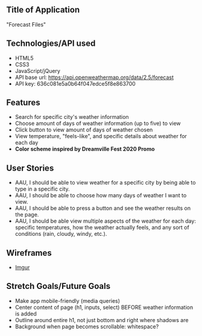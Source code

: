 ## Title of Application
"Forecast Files"

## Technologies/API used
* HTML5
* CSS3
* JavaScript/jQuery
* API base url: https://api.openweathermap.org/data/2.5/forecast
* API key: 636c081e5a0b64f047edce5f8e863700

## Features
* Search for specific city's weather information
* Choose amount of days of weather information (up to five) to view
* Click button to view amount of days of weather chosen
* View temperature, "feels-like", and specific details about weather for each day
* **Color scheme inspired by Dreamville Fest 2020 Promo**

## User Stories
* AAU, I should be able to view weather for a specific city by being able to type in a specific city.
* AAU, I should be able to choose how many days of weather I want to view.
* AAU, I should be able to press a button and see the weather results on the page.
* AAU, I should be able view multiple aspects of the weather for each day: specific temperatures, how the weather actually feels, and any sort of conditions (rain, cloudy, windy, etc.).

## Wireframes
* [Imgur](https://i.imgur.com/SmqTvQ0.png)

## Stretch Goals/Future Goals
* Make app mobile-friendly (media queries)
* Center content of page (h1, inputs, select) BEFORE weather information is added
* Outline around entire h1, not just bottom and right where shadows are
* Background when page becomes scrollable: whitespace?